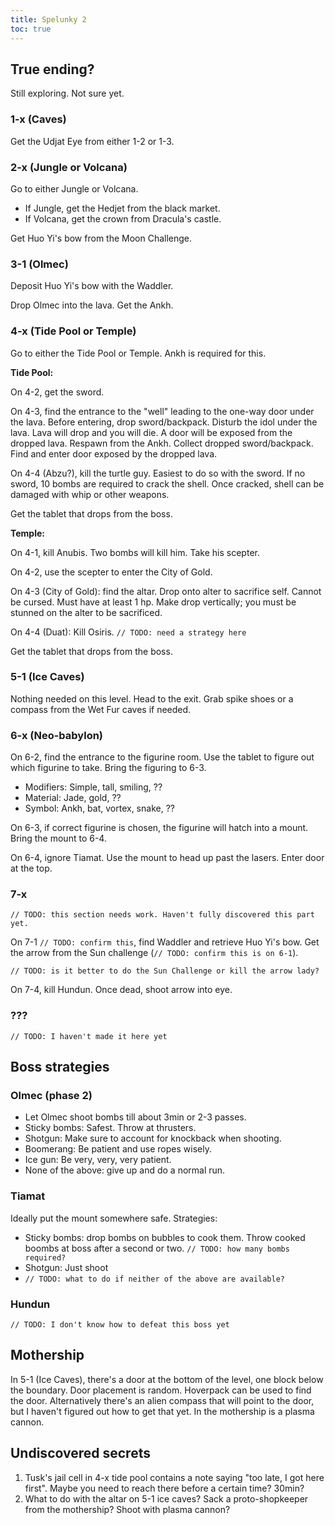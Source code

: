 ```yaml
---
title: Spelunky 2
toc: true
---
```

## True ending?

Still exploring. Not sure yet.

### 1-x (Caves)

Get the Udjat Eye from either 1-2 or 1-3.

### 2-x (Jungle or Volcana)

Go to either Jungle or Volcana.

- If Jungle, get the Hedjet from the black market.
- If Volcana, get the crown from Dracula's castle.

Get Huo Yi's bow from the Moon Challenge.

### 3-1 (Olmec)

Deposit Huo Yi's bow with the Waddler.

Drop Olmec into the lava. Get the Ankh.

### 4-x (Tide Pool or Temple)

Go to either the Tide Pool or Temple. Ankh is required for this.

**Tide Pool:**

On 4-2, get the sword.

On 4-3, find the entrance to the "well" leading to the one-way door under the lava. Before entering, drop sword/backpack. Disturb the idol under the lava. Lava will drop and you will die. A door will be exposed from the dropped lava. Respawn from the Ankh. Collect dropped sword/backpack. Find and enter door exposed by the dropped lava.

On 4-4 (Abzu?), kill the turtle guy. Easiest to do so with the sword. If no sword, 10 bombs are required to crack the shell. Once cracked, shell can be damaged with whip or other weapons. 

Get the tablet that drops from the boss.

**Temple:**

On 4-1, kill Anubis. Two bombs will kill him. Take his scepter.

On 4-2, use the scepter to enter the City of Gold.

On 4-3 (City of Gold): find the altar. Drop onto alter to sacrifice self. Cannot be cursed. Must have at least 1 hp. Make drop vertically; you must be stunned on the alter to be sacrificed.

On 4-4 (Duat): Kill Osiris. `// TODO: need a strategy here`

Get the tablet that drops from the boss.

### 5-1 (Ice Caves)

Nothing needed on this level. Head to the exit. Grab spike shoes or a compass from the Wet Fur caves if needed.

### 6-x  (Neo-babylon)

On 6-2, find the entrance to the figurine room. Use the tablet to figure out which figurine to take. Bring the figuring to 6-3.

- Modifiers: Simple, tall, smiling, ??
- Material: Jade, gold, ??
- Symbol: Ankh, bat, vortex, snake, ??

On 6-3, if correct figurine is chosen, the figurine will hatch into a mount. Bring the mount to 6-4.

On 6-4, ignore Tiamat. Use the mount to head up past the lasers. Enter door at the top.

### 7-x

`// TODO: this section needs work. Haven't fully discovered this part yet.`

On 7-1 `// TODO: confirm this`, find Waddler and retrieve Huo Yi's bow. Get the arrow from the Sun challenge (`// TODO: confirm this is on 6-1`). 

`// TODO: is it better to do the Sun Challenge or kill the arrow lady?`

On 7-4, kill Hundun. Once dead, shoot arrow into eye.

### ???

`// TODO: I haven't made it here yet`

## Boss strategies

### Olmec (phase 2)

- Let Olmec shoot bombs till about 3min or 2-3 passes.
- Sticky bombs: Safest. Throw at thrusters.
- Shotgun: Make sure to account for knockback when shooting.
- Boomerang: Be patient and use ropes wisely.
- Ice gun: Be very, very, very patient.
- None of the above: give up and do a normal run.

### Tiamat

Ideally put the mount somewhere safe. Strategies:

- Sticky bombs: drop bombs on bubbles to cook them. Throw cooked boombs at boss after a second or two. `// TODO: how many bombs required?`
- Shotgun: Just shoot
- `// TODO: what to do if neither of the above are available?`

### Hundun

`// TODO: I don't know how to defeat this boss yet`

## Mothership

In 5-1 (Ice Caves), there's a door at the bottom of the level, one block below the boundary. Door placement is random. Hoverpack can be used to find the door. Alternatively there's an alien compass that will point to the door, but I haven't figured out how to get that yet. In the mothership is a plasma cannon.

## Undiscovered secrets

1. Tusk's jail cell in 4-x tide pool contains a note saying "too late, I got here first". Maybe you need to reach there before a certain time? 30min?
2. What to do with the altar on 5-1 ice caves? Sack a proto-shopkeeper from the mothership? Shoot with plasma cannon?
